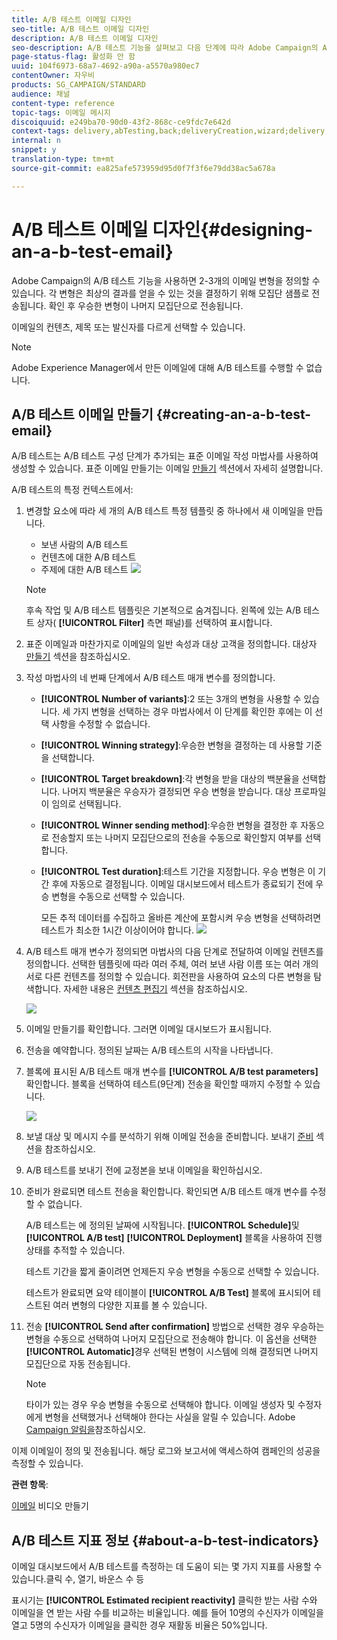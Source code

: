 ```yaml
---
title: A/B 테스트 이메일 디자인
seo-title: A/B 테스트 이메일 디자인
description: A/B 테스트 이메일 디자인
seo-description: A/B 테스트 기능을 살펴보고 다음 단계에 따라 Adobe Campaign의 A/B 테스트 템플릿에서 이메일을 만듭니다.
page-status-flag: 활성화 안 함
uuid: 104f6973-68a7-4692-a90a-a5570a980ec7
contentOwner: 자우비
products: SG_CAMPAIGN/STANDARD
audience: 채널
content-type: reference
topic-tags: 이메일 메시지
discoiquuid: e249ba70-90d0-43f2-868c-ce9fdc7e642d
context-tags: delivery,abTesting,back;deliveryCreation,wizard;delivery,main
internal: n
snippet: y
translation-type: tm+mt
source-git-commit: ea825afe573959d95d0f7f3f6e79dd38ac5a678a

---
```



# A/B 테스트 이메일 디자인{#designing-an-a-b-test-email}

Adobe Campaign의 A/B 테스트 기능을 사용하면 2-3개의 이메일 변형을 정의할 수 있습니다. 각 변형은 최상의 결과를 얻을 수 있는 것을 결정하기 위해 모집단 샘플로 전송됩니다. 확인 후 우승한 변형이 나머지 모집단으로 전송됩니다.

이메일의 컨텐츠, 제목 또는 발신자를 다르게 선택할 수 있습니다.

>[!NOTE]
>
>Adobe Experience Manager에서 만든 이메일에 대해 A/B 테스트를 수행할 수 없습니다.

## A/B 테스트 이메일 만들기 {#creating-an-a-b-test-email}

A/B 테스트는 A/B 테스트 구성 단계가 추가되는 표준 이메일 작성 마법사를 사용하여 생성할 수 있습니다. 표준 이메일 만들기는 이메일 [만들기](../../channels/using/creating-an-email.md) 섹션에서 자세히 설명합니다.

A/B 테스트의 특정 컨텍스트에서:

1. 변경할 요소에 따라 세 개의 A/B 테스트 특정 템플릿 중 하나에서 새 이메일을 만듭니다.

   * 보낸 사람의 A/B 테스트
   * 컨텐츠에 대한 A/B 테스트
   * 주제에 대한 A/B 테스트
   ![](assets/create_ab_testing.png)

   >[!NOTE]
   >
   >후속 작업 및 A/B 테스트 템플릿은 기본적으로 숨겨집니다. 왼쪽에 있는 A/B 테스트 상자( **[!UICONTROL Filter]** 측면 패널)를 선택하여 표시합니다.

1. 표준 이메일과 마찬가지로 이메일의 일반 속성과 대상 고객을 정의합니다. 대상자 [만들기](../../audiences/using/creating-audiences.md) 섹션을 참조하십시오.
1. 작성 마법사의 네 번째 단계에서 A/B 테스트 매개 변수를 정의합니다.

   * **[!UICONTROL Number of variants]**:2 또는 3개의 변형을 사용할 수 있습니다. 세 가지 변형을 선택하는 경우 마법사에서 이 단계를 확인한 후에는 이 선택 사항을 수정할 수 없습니다.
   * **[!UICONTROL Winning strategy]**:우승한 변형을 결정하는 데 사용할 기준을 선택합니다.
   * **[!UICONTROL Target breakdown]**:각 변형을 받을 대상의 백분율을 선택합니다. 나머지 백분율은 우승자가 결정되면 우승 변형을 받습니다. 대상 프로파일이 임의로 선택됩니다.
   * **[!UICONTROL Winner sending method]**:우승한 변형을 결정한 후 자동으로 전송할지 또는 나머지 모집단으로의 전송을 수동으로 확인할지 여부를 선택합니다.
   * **[!UICONTROL Test duration]**:테스트 기간을 지정합니다. 우승 변형은 이 기간 후에 자동으로 결정됩니다. 이메일 대시보드에서 테스트가 종료되기 전에 우승 변형을 수동으로 선택할 수 있습니다.

      모든 추적 데이터를 수집하고 올바른 계산에 포함시켜 우승 변형을 선택하려면 테스트가 최소한 1시간 이상이어야 합니다.
   ![](assets/ab_parameters.png)

1. A/B 테스트 매개 변수가 정의되면 마법사의 다음 단계로 전달하여 이메일 컨텐츠를 정의합니다. 선택한 템플릿에 따라 여러 주체, 여러 보낸 사람 이름 또는 여러 개의 서로 다른 컨텐츠를 정의할 수 있습니다. 회전판을 사용하여 요소의 다른 변형을 탐색합니다. 자세한 내용은 [컨텐츠 편집기](../../designing/using/overview.md) 섹션을 참조하십시오.

   ![](assets/create_ab_testing2.png)

1. 이메일 만들기를 확인합니다. 그러면 이메일 대시보드가 표시됩니다.
1. 전송을 예약합니다. 정의된 날짜는 A/B 테스트의 시작을 나타냅니다.
1. 블록에 표시된 A/B 테스트 매개 변수를 **[!UICONTROL A/B test parameters]** 확인합니다. 블록을 선택하여 테스트(9단계) 전송을 확인할 때까지 수정할 수 있습니다.

   ![](assets/create_ab_testing3.png)

1. 보낼 대상 및 메시지 수를 분석하기 위해 이메일 전송을 준비합니다. 보내기 [준비](../../sending/using/preparing-the-send.md) 섹션을 참조하십시오.
1. A/B 테스트를 보내기 전에 교정본을 보내 이메일을 확인하십시오.
1. 준비가 완료되면 테스트 전송을 확인합니다. 확인되면 A/B 테스트 매개 변수를 수정할 수 없습니다.

   A/B 테스트는 에 정의된 날짜에 시작됩니다. **[!UICONTROL Schedule]**&#x200B;및 **[!UICONTROL A/B test]** **[!UICONTROL Deployment]** 블록을 사용하여 진행 상태를 추적할 수 있습니다.

   테스트 기간을 짧게 줄이려면 언제든지 우승 변형을 수동으로 선택할 수 있습니다.

   테스트가 완료되면 요약 테이블이 **[!UICONTROL A/B Test]** 블록에 표시되어 테스트된 여러 변형의 다양한 지표를 볼 수 있습니다.

1. 전송 **[!UICONTROL Send after confirmation]** 방법으로 선택한 경우 우승하는 변형을 수동으로 선택하여 나머지 모집단으로 전송해야 합니다. 이 옵션을 선택한 **[!UICONTROL Automatic]**&#x200B;경우 선택된 변형이 시스템에 의해 결정되면 나머지 모집단으로 자동 전송됩니다.

   >[!NOTE]
   >
   >타이가 있는 경우 우승 변형을 수동으로 선택해야 합니다. 이메일 생성자 및 수정자에게 변형을 선택했거나 선택해야 한다는 사실을 알릴 수 있습니다. Adobe [Campaign 알림을](../../administration/using/sending-internal-notifications.md)참조하십시오.

이제 이메일이 정의 및 전송됩니다. 해당 로그와 보고서에 액세스하여 캠페인의 성공을 측정할 수 있습니다.

**관련 항목**:

[이메일](https://helpx.adobe.com/campaign/kt/acs/using/acs-create-email-from-homepage-feature-video-use.html) 비디오 만들기

## A/B 테스트 지표 정보 {#about-a-b-test-indicators}

이메일 대시보드에서 A/B 테스트를 측정하는 데 도움이 되는 몇 가지 지표를 사용할 수 있습니다.클릭 수, 열기, 바운스 수 등

표시기는 **[!UICONTROL Estimated recipient reactivity]** 클릭한 받는 사람 수와 이메일을 연 받는 사람 수를 비교하는 비율입니다. 예를 들어 10명의 수신자가 이메일을 열고 5명의 수신자가 이메일을 클릭한 경우 재활동 비율은 50%입니다.
